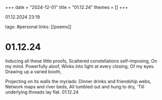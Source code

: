 +++
date = "2024-12-01"
title = "01.12.24"
themes = []
+++

01.12.2024 23:19

tags: #personal
links: [[poems]]

# 01.12.24

Inducing all these little proofs,
Scattered constellations self-imposing,
On my mind. Powerfully aloof,
Winks into light at every closing,
Of my eyes. Drawing up a varied booth,

Projecting on its walls the myriads:
Dinner drinks and friendship webs,
Network maps and river beds,
All tumbled out and hung to dry,
'Till underlying threads lay flat. 
01.12.24

